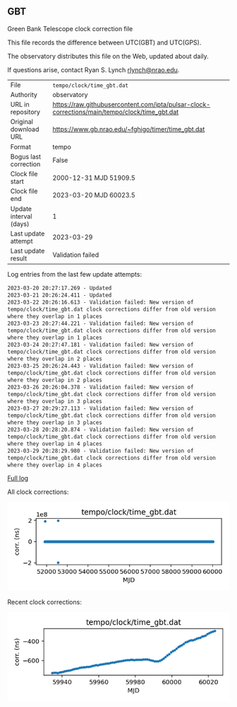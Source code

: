 
## GBT

Green Bank Telescope clock correction file

This file records the difference between UTC(GBT) and UTC(GPS).

The observatory distributes this file on the Web, updated about daily.

If questions arise, contact Ryan S. Lynch <rlynch@nrao.edu>.

|     |     |
|:--- |:--- |
| File | `tempo/clock/time_gbt.dat` |
| Authority | observatory |
| URL in repository | <https://raw.githubusercontent.com/ipta/pulsar-clock-corrections/main/tempo/clock/time_gbt.dat> |
| Original download URL | <https://www.gb.nrao.edu/~fghigo/timer/time_gbt.dat> |
| Format | tempo |
| Bogus last correction | False |
| Clock file start | 2000-12-31 MJD 51909.5 |
| Clock file end | 2023-03-20 MJD 60023.5 |
| Update interval (days) | 1 |
| Last update attempt | 2023-03-29 |
| Last update result | Validation failed |

Log entries from the last few update attempts:
```
2023-03-20 20:27:17.269 - Updated
2023-03-21 20:26:24.411 - Updated
2023-03-22 20:26:16.613 - Validation failed: New version of tempo/clock/time_gbt.dat clock corrections differ from old version where they overlap in 1 places
2023-03-23 20:27:44.221 - Validation failed: New version of tempo/clock/time_gbt.dat clock corrections differ from old version where they overlap in 1 places
2023-03-24 20:27:47.181 - Validation failed: New version of tempo/clock/time_gbt.dat clock corrections differ from old version where they overlap in 2 places
2023-03-25 20:26:24.443 - Validation failed: New version of tempo/clock/time_gbt.dat clock corrections differ from old version where they overlap in 2 places
2023-03-26 20:26:04.378 - Validation failed: New version of tempo/clock/time_gbt.dat clock corrections differ from old version where they overlap in 3 places
2023-03-27 20:29:27.113 - Validation failed: New version of tempo/clock/time_gbt.dat clock corrections differ from old version where they overlap in 3 places
2023-03-28 20:28:20.874 - Validation failed: New version of tempo/clock/time_gbt.dat clock corrections differ from old version where they overlap in 4 places
2023-03-29 20:28:29.980 - Validation failed: New version of tempo/clock/time_gbt.dat clock corrections differ from old version where they overlap in 4 places
```
[Full log](https://raw.githubusercontent.com/ipta/pulsar-clock-corrections/main/log/tempo/clock/time_gbt.dat.log)


All clock corrections:

![plot of all clock corrections](time_gbt.dat.png "All corrections")

Recent clock corrections:

![plot of recent clock corrections](time_gbt.dat.short.png "Recent corrections")

